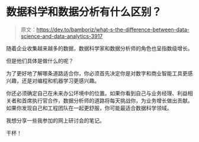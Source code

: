 # 数据科学和数据分析有什么区别？

> 原文：<https://dev.to/bamboriz/what-s-the-difference-between-data-science-and-data-analytics-3917>

随着企业收集越来越多的数据，数据科学家和数据分析师的角色也呈指数级增长。

但是他们具体是做什么的呢？

为了更好地了解哪条道路适合你，你必须首先决定你是对数字和商业智能工具更感兴趣，还是对编程和机器学习更感兴趣。

你还必须确定自己在未来办公环境中的位置。如果你看到自己与业务经理、利益相关者和首席执行官合作，数据分析师的道路将每天挑战你，为业务增长做出贡献。如果你发现自己和工程团队在一起更舒服，你可能最适合数据科学领域。

我想分享一些我参加的网上研讨会的笔记。

干杯！